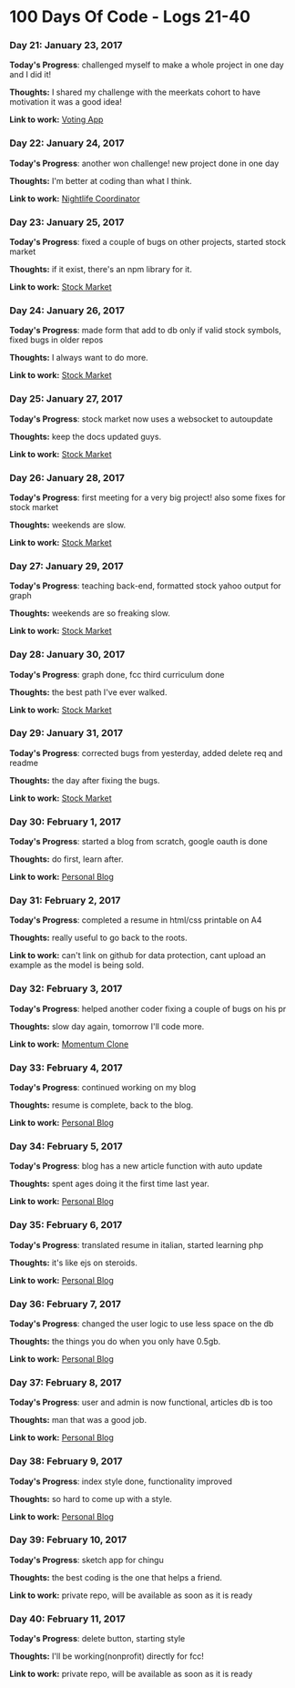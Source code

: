 # 100 Days Of Code - Logs 21-40

### Day 21: January 23, 2017

**Today's Progress**: challenged myself to make a whole project in one day and I did it!

**Thoughts:** I shared my challenge with the meerkats cohort to have motivation it was a good idea!

**Link to work:** [Voting App](https://github.com/Kornil/voting-app)

### Day 22: January 24, 2017

**Today's Progress**: another won challenge! new project done in one day

**Thoughts:** I'm better at coding than what I think.

**Link to work:** [Nightlife Coordinator](https://github.com/Kornil/nightlife-coordinator)


### Day 23: January 25, 2017

**Today's Progress**: fixed a couple of bugs on other projects, started stock market

**Thoughts:** if it exist, there's an npm library for it.

**Link to work:** [Stock Market](https://github.com/Kornil/stock-market)

### Day 24: January 26, 2017

**Today's Progress**: made form that add to db only if valid stock symbols, fixed bugs in older repos

**Thoughts:** I always want to do more.

**Link to work:** [Stock Market](https://github.com/Kornil/stock-market)

### Day 25: January 27, 2017

**Today's Progress**: stock market now uses a websocket to autoupdate

**Thoughts:** keep the docs updated guys.

**Link to work:** [Stock Market](https://github.com/Kornil/stock-market)

### Day 26: January 28, 2017

**Today's Progress**: first meeting for a very big project! also some fixes for stock market

**Thoughts:** weekends are slow.

**Link to work:** [Stock Market](https://github.com/Kornil/stock-market)

### Day 27: January 29, 2017

**Today's Progress**: teaching back-end, formatted stock yahoo output for graph

**Thoughts:** weekends are so freaking slow.

**Link to work:** [Stock Market](https://github.com/Kornil/stock-market)

### Day 28: January 30, 2017

**Today's Progress**: graph done, fcc third curriculum done

**Thoughts:** the best path I've ever walked.

**Link to work:** [Stock Market](https://github.com/Kornil/stock-market)

### Day 29: January 31, 2017

**Today's Progress**: corrected bugs from yesterday, added delete req and readme

**Thoughts:** the day after fixing the bugs.

**Link to work:** [Stock Market](https://github.com/Kornil/stock-market)


### Day 30: February 1, 2017

**Today's Progress**: started a blog from scratch, google oauth is done

**Thoughts:** do first, learn after.

**Link to work:** [Personal Blog](https://github.com/Kornil/personal-blog)

### Day 31: February 2, 2017

**Today's Progress**: completed a resume in html/css printable on A4

**Thoughts:** really useful to go back to the roots.

**Link to work:** can't link on github for data protection, cant upload an example as the model is being sold.

### Day 32: February 3, 2017

**Today's Progress**: helped another coder fixing a couple of bugs on his pr

**Thoughts:** slow day again, tomorrow I'll code more.

**Link to work:** [Momentum Clone](https://github.com/EuKats/momentum-clone)


### Day 33: February 4, 2017

**Today's Progress**: continued working on my blog

**Thoughts:** resume is complete, back to the blog.

**Link to work:** [Personal Blog](https://github.com/Kornil/personal-blog)

### Day 34: February 5, 2017

**Today's Progress**: blog has a new article function with auto update

**Thoughts:** spent ages doing it the first time last year.

**Link to work:** [Personal Blog](https://github.com/Kornil/personal-blog)

### Day 35: February 6, 2017

**Today's Progress**: translated resume in italian, started learning php

**Thoughts:** it's like ejs on steroids.

**Link to work:** [Personal Blog](https://github.com/Kornil/personal-blog)

### Day 36: February 7, 2017

**Today's Progress**: changed the user logic to use less space on the db

**Thoughts:** the things you do when you only have 0.5gb.

**Link to work:** [Personal Blog](https://github.com/Kornil/personal-blog)

### Day 37: February 8, 2017

**Today's Progress**: user and admin is now functional, articles db is too

**Thoughts:** man that was a good job.

**Link to work:** [Personal Blog](https://github.com/Kornil/personal-blog)

### Day 38: February 9, 2017

**Today's Progress**: index style done, functionality improved

**Thoughts:** so hard to come up with a style.

**Link to work:** [Personal Blog](https://github.com/Kornil/personal-blog)

### Day 39: February 10, 2017

**Today's Progress**: sketch app for chingu

**Thoughts:** the best coding is the one that helps a friend.

**Link to work:** private repo, will be available as soon as it is ready

### Day 40: February 11, 2017

**Today's Progress**: delete button, starting style 

**Thoughts:** I'll be working(nonprofit) directly for fcc!

**Link to work:** private repo, will be available as soon as it is ready
